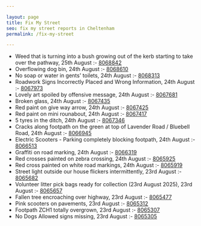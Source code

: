 ```yaml
---

layout: page
title: Fix My Street
seo: fix my street reports in Cheltenham
permalink: /fix-my-street

---
```


<!-- fix_marker starts -->

- Weed that is turning into a bush growing out of the kerb starting to take over the pathway, 25th August :- [8068842](https://www.fixmystreet.com/report/8068842)
- Overflowing dog bin, 24th August :- [8068610](https://www.fixmystreet.com/report/8068610)
- No soap or water in gents' toilets, 24th August :- [8068313](https://www.fixmystreet.com/report/8068313)
- Roadwork Signs Incorrectly Placed and Wrong Information, 24th August :- [8067973](https://www.fixmystreet.com/report/8067973)
- Lovely art spoiled by offensive message, 24th August :- [8067681](https://www.fixmystreet.com/report/8067681)
- Broken glass, 24th August :- [8067435](https://www.fixmystreet.com/report/8067435)
- Red paint on give way arrow, 24th August :- [8067425](https://www.fixmystreet.com/report/8067425)
- Red paint on mini rounabout, 24th August :- [8067417](https://www.fixmystreet.com/report/8067417)
- 5 tyres in the ditch, 24th August :- [8067346](https://www.fixmystreet.com/report/8067346)
- Cracks along footpath on the green at top of Lavender Road / Bluebell Road, 24th August :- [8066945](https://www.fixmystreet.com/report/8066945)
- Electric Scooters - Parking completely blocking footpath, 24th August :- [8066513](https://www.fixmystreet.com/report/8066513)
- Graffiti on road marking, 24th August :- [8066319](https://www.fixmystreet.com/report/8066319)
- Red crosses painted on zebra crossing, 24th August :- [8065925](https://www.fixmystreet.com/report/8065925)
- Red cross painted on white road markings, 24th August :- [8065919](https://www.fixmystreet.com/report/8065919)
- Street light outside our house flickers intermittently, 23rd August :- [8065682](https://www.fixmystreet.com/report/8065682)
- Volunteer litter pick bags ready for collection (23rd August 2025), 23rd August :- [8065657](https://www.fixmystreet.com/report/8065657)
- Fallen tree encroaching over highway, 23rd August :- [8065477](https://www.fixmystreet.com/report/8065477)
- Pink scooters on pavements, 23rd August :- [8065312](https://www.fixmystreet.com/report/8065312)
- Footpath ZCH1 totally overgrown, 23rd August :- [8065307](https://www.fixmystreet.com/report/8065307)
- No Dogs Allowed signs missing, 23rd August :- [8065305](https://www.fixmystreet.com/report/8065305)

<!-- fix_marker ends -->